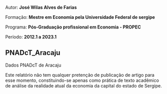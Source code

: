 Autor: **José Wilas Alves de Farias**

Formação: **Mestre em Economia pela Universidade Federal de sergipe**

Programa: **Pós-Graduação profissional em Economia - PROPEC**

Período: **2012.1 a 2023.1**


## PNADcT_Aracaju
Dados PNADcT de Aracaju

Este relatório não tem qualquer pretenção de publicação de artigo para esse momento, constituindo-se apenas como prática de texto acadêmico de análise da realidade atual da economia da capital do estado de Sergipe.
